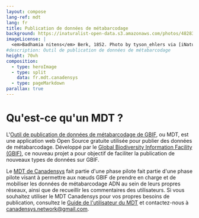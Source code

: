 ```yaml
---
layout: compose
lang-ref: mdt
lang: fr
title: Publication de données de métabarcodage
background: https://inaturalist-open-data.s3.amazonaws.com/photos/482839821/original.jpeg
imageLicense: |
  <em>Badhamia nitens</em> Berk, 1852. Photo by tyson_ehlers via [iNaturalist](https://inaturalist.ca/observations/268610378)
#description: Outil de publication de données de métabarcodage 
height: 70vh
composition:
  - type: heroImage
  - type: split
    data: fr.mdt.canadensys
  - type: pageMarkdown
parallax: true 
---
```


# Qu'est-ce qu'un MDT ? 


L'[Outil de publication de données de métabarcodage de GBIF](https://www.gbif.org/metabarcoding), ou MDT, est une application web Open Source gratuite utilisée pour publier des données de métabarcodage. Développé par le [Global Biodiversity Information Facility (GBIF)](https://www.gbif.org/), ce nouveau projet a pour objectif de faciliter la publication de nouveaux types de données sur GBIF.

Le [MDT de Canadensys](https://mdt.canadensys.net/) fait partie d'une phase pilote fait partie d'une phase pilote visant à permettre aux nœuds GBIF de prendre en charge et de mobiliser les données de métabarcodage ADN au sein de leurs propres réseaux, ainsi que de recueillir les commentaires des utilisateurs. Si vous souhaitez utiliser le MDT Canadensys pour vos propres besoins de publication, consultez le [Guide de l'utilisateur du MDT](https://docs.gbif-uat.org/mdt-user-guide/) et contactez-nous à [canadensys.network@gmail.com](mailto:canadensys.network@gmail.com).